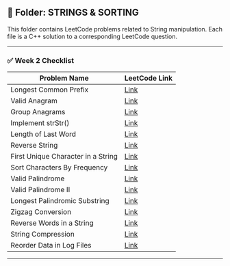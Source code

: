 ## 📂 Folder: STRINGS & SORTING

This folder contains LeetCode problems related to String manipulation.
Each file is a C++ solution to a corresponding LeetCode question.

---

### ✅ Week 2 Checklist

| Problem Name                        | LeetCode Link |
|-------------------------------------|---------------|
| Longest Common Prefix               | [Link](https://leetcode.com/problems/longest-common-prefix) |
| Valid Anagram                       | [Link](https://leetcode.com/problems/valid-anagram) |
| Group Anagrams                      | [Link](https://leetcode.com/problems/group-anagrams) |
| Implement strStr()                  | [Link](https://leetcode.com/problems/implement-strstr) |
| Length of Last Word                 | [Link](https://leetcode.com/problems/length-of-last-word) |
| Reverse String                      | [Link](https://leetcode.com/problems/reverse-string) |
| First Unique Character in a String | [Link](https://leetcode.com/problems/first-unique-character-in-a-string) |
| Sort Characters By Frequency        | [Link](https://leetcode.com/problems/sort-characters-by-frequency) |
| Valid Palindrome                    | [Link](https://leetcode.com/problems/valid-palindrome) |
| Valid Palindrome II                 | [Link](https://leetcode.com/problems/valid-palindrome-ii) |
| Longest Palindromic Substring       | [Link](https://leetcode.com/problems/longest-palindromic-substring) |
| Zigzag Conversion                   | [Link](https://leetcode.com/problems/zigzag-conversion) |
| Reverse Words in a String           | [Link](https://leetcode.com/problems/reverse-words-in-a-string) |
| String Compression                  | [Link](https://leetcode.com/problems/string-compression) |
| Reorder Data in Log Files           | [Link](https://leetcode.com/problems/reorder-data-in-log-files) |

---
